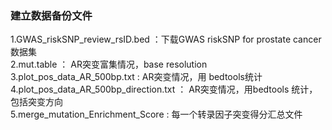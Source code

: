 ### 建立数据备份文件
1.GWAS_riskSNP_review_rsID.bed ：下载GWAS riskSNP for prostate cancer 数据集<br>
2.mut.table ： AR突变富集情况，base resolution<br>
3.plot_pos_data_AR_500bp.txt : AR突变情况，用 bedtools统计<br>
4.plot_pos_data_AR_500bp_direction.txt ： AR突变情况，用bedtools 统计，包括突变方向<br>
5.merge_mutation_Enrichment_Score : 每一个转录因子突变得分汇总文件<br>

